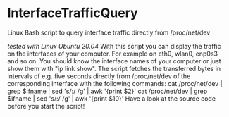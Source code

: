 # InterfaceTrafficQuery
Linux Bash script to query interface traffic directly from /proc/net/dev

*tested with Linux Ubuntu 20.04*
With this script you can display the traffic on the interfaces of your computer. For example on eth0, wlan0, enp0s3 and so on.
You should know the interface names of your computer or just show them with "ip link show".
The script fetches the transferred bytes in intervals of e.g. five seconds directly from /proc/net/dev of the corresponding interface with the following commands:
cat /proc/net/dev | grep $ifname | sed 's/:/ /g' | awk '{print $2}'
cat /proc/net/dev | grep $ifname | sed 's/:/ /g' | awk '{print $10}'
Have a look at the source code before you start the script!
